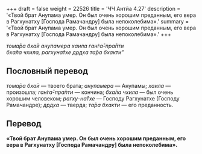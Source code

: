+++
draft = false
weight = 22526
title = 'ЧЧ Антйа 4.27'
description = '«Твой брат Анупама умер. Он был очень хорошим преданным, его вера в Рагхунатху [Господа Рамачандру] была непоколебима».'
summary = '«Твой брат Анупама умер. Он был очень хорошим преданным, его вера в Рагхунатху [Господа Рамачандру] была непоколебима».'
+++

_тома̄ра бха̄и анупамера хаила ган̇га̄-пра̄пти  
бха̄ла чхила, рагхуна̄тхе др̣д̣ха та̄ра бхакти”_

## Пословный перевод

_тома̄ра_ _бха̄и_ — твоего брата; _анупамера_ — Анупамы; _хаила_ — произошла; _ган̇га̄_\-_пра̄пти_ — кончина; _бха̄ла_ _чхила_ — был очень хорошим человеком; _рагху_\-_на̄тхе_ — Господу Рагхунатхе (Господу Рамачандре); _др̣д̣ха_ — тверда; _та̄ра_ _бхакти_ — его преданность.

## Перевод

**«Твой брат Анупама умер. Он был очень хорошим преданным, его вера в Рагхунатху \[Господа Рамачандру\] была непоколебима».**
